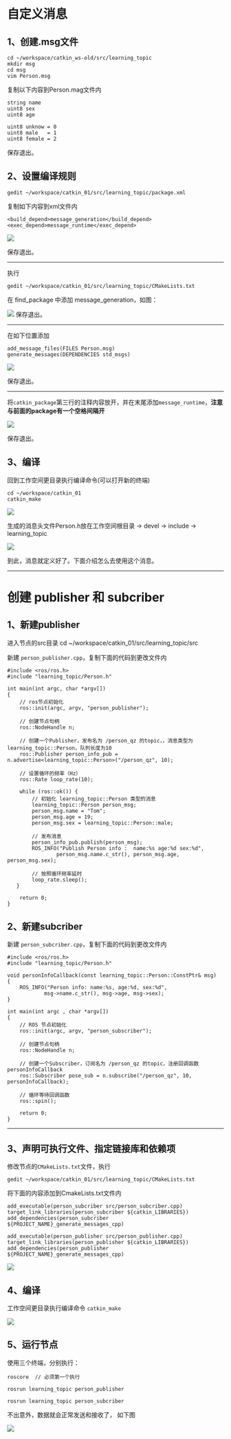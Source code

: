 
# 自定义消息 #
## 1、创建.msg文件 ##
	
	cd ~/workspace/catkin_ws-old/src/learning_topic
	mkdir msg
	cd msg
	vim Person.msg

复制以下内容到Person.mag文件内

	string name
	uint8 sex
	uint8 age
	
	uint8 unknow = 0
	uint8 male   = 1
	uint8 female = 2

保存退出。

## 2、设置编译规则 ##
	
	gedit ~/workspace/catkin_01/src/learning_topic/package.xml

复制如下内容到xml文件内

	<build_depend>message_generation</build_depend>
  	<exec_depend>message_runtime</exec_depend>


![](https://github.com/QzGithub0617/ROS/blob/bca386323ad81f43eedc559a4dc76a25fbfa1de1/3/1.png)

保存退出。

----------
执行

	gedit ~/workspace/catkin_01/src/learning_topic/CMakeLists.txt
	
在 find\_package 中添加 message_generation，如图：

![](3/2.png)
保存退出。

----------


在如下位置添加

	add_message_files(FILES Person.msg)
	generate_messages(DEPENDENCIES std_msgs)

![](3/3.png)

保存退出。

----------


将`catkin_package`第三行的注释内容放开，并在末尾添加`message_runtime`，**注意与前面的package有一个空格间隔开**

![](3/4.png)

保存退出。


## 3、编译 ##

回到工作空间更目录执行编译命令(可以打开新的终端)

	cd ~/workspace/catkin_01
	catkin_make

![](3/5.png)

生成的消息头文件Person.h放在工作空间根目录 -> devel -> include  -> learning_topic

![](3/6.png)



到此，消息就定义好了。下面介绍怎么去使用这个消息。

----------

# 创建 publisher 和 subcriber #

## 1、新建publisher ##

进入节点的src目录
	cd  ~/workspace/catkin_01/src/learning_topic/src

新建 `person_publisher.cpp`，复制下面的代码到更改文件内

    #include <ros/ros.h>
	#include "learning_topic/Person.h"
	
	int main(int argc, char *argv[])
	{
	    // ros节点初始化
	    ros::init(argc, argv, "person_publisher");
	
	    // 创建节点句柄
	    ros::NodeHandle n;

		// 创建一个Publisher，发布名为 /person_qz 的topic，，消息类型为learning_topic::Person，队列长度为10
	    ros::Publisher person_info_pub = n.advertise<learning_topic::Person>("/person_qz", 10);
	
		// 设置循环的频率（Hz）
	    ros::Rate loop_rate(10);
	
	  	while (ros::ok()) {
			// 初始化 learning_topic::Person 类型的消息
	        learning_topic::Person person_msg;
	        person_msg.name = "Tom";
	        person_msg.age = 19;
	        person_msg.sex = learning_topic::Person::male;
	
			// 发布消息
	        person_info_pub.publish(person_msg);
	        ROS_INFO("Publish Person info :  name:%s age:%d sex:%d", 
	                person_msg.name.c_str(), person_msg.age, person_msg.sex);
	        
			// 按照循环频率延时
			loop_rate.sleep();
	   }
	
	    return 0;
	}

## 2、新建subcriber ##

新建 `person_subcriber.cpp`，复制下面的代码到更改文件内
	
	#include <ros/ros.h>
	#include "learning_topic/Person.h"

	void personInfoCallback(const learning_topic::Person::ConstPtr& msg)
	{
	    ROS_INFO("Person info: name:%s, age:%d, sex:%d",
	            msg->name.c_str(), msg->age, msg->sex);
	}
	
	int main(int argc , char *argv[])
	{
		// ROS 节点初始化
	    ros::init(argc, argv, "person_subscriber");
	
		// 创建节点句柄
	    ros::NodeHandle n;
	
		// 创建一个Subscriber，订阅名为 /person_qz 的topic，注册回调函数 personInfoCallback
	    ros::Subscriber pose_sub = n.subscribe("/person_qz", 10, personInfoCallback);
	
		// 循环等待回调函数
	    ros::spin();
 
	    return 0;
	}


----------
## 3、声明可执行文件、指定链接库和依赖项 ##

修改节点的`CMakeLists.txt`文件，执行

	gedit ~/workspace/catkin_01/src/learning_topic/CMakeLists.txt

将下面的内容添加到CmakeLists.txt文件内

	add_executable(person_subcriber src/person_subcriber.cpp)
	target_link_libraries(person_subcriber ${catkin_LIBRARIES})
	add_dependencies(person_subcriber ${PROJECT_NAME}_generate_messages_cpp)
	
	add_executable(person_publisher src/person_publisher.cpp)
	target_link_libraries(person_publisher ${catkin_LIBRARIES})
	add_dependencies(person_publisher ${PROJECT_NAME}_generate_messages_cpp)

![](3/7.png)

## 4、编译 ##

工作空间更目录执行编译命令 `catkin_make`

![](3/8.png)

## 5、运行节点 ##

使用三个终端，分别执行：

	roscore  // 必须第一个执行
	
	rosrun learning_topic person_publisher

	rosrun learning_topic person_subcriber

不出意外，数据就会正常发送和接收了， 如下图

![](3/9.png)



